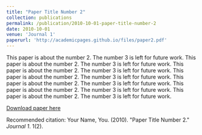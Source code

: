 ```yaml
---
title: "Paper Title Number 2"
collection: publications
permalink: /publication/2010-10-01-paper-title-number-2
date: 2010-10-01
venue: 'Journal 1'
paperurl: 'http://academicpages.github.io/files/paper2.pdf'
---
```

This paper is about the number 2. The number 3 is left for future work.
This paper is about the number 2. The number 3 is left for future work.
This paper is about the number 2. The number 3 is left for future work.
This paper is about the number 2. The number 3 is left for future work.
This paper is about the number 2. The number 3 is left for future work.
This paper is about the number 2. The number 3 is left for future work.
This paper is about the number 2. The number 3 is left for future work.

[Download paper here](http://academicpages.github.io/files/paper2.pdf)

Recommended citation: Your Name, You. (2010). "Paper Title Number 2." <i>Journal 1</i>. 1(2).